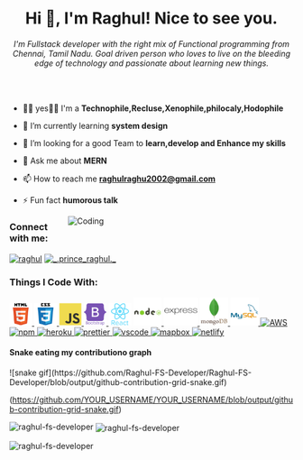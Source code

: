 <h1 align="center">Hi 👋, I'm Raghul! Nice to see you.</h1>
<h6 align="center">I'm Fullstack developer with the right mix of Functional programming from Chennai, Tamil Nadu. Goal driven person who loves to live on the bleeding edge of technology and passionate about learning new things.</h6><br/>

- 👨‍💻 yes🙋‍♂️ I'm a **Technophile,Recluse,Xenophile,philocaly,Hodophile**

- 🌱 I’m currently learning **system design**

- 🤝 I’m looking for a good Team to **learn,develop and Enhance my skills**

- 💬 Ask me about **MERN**

- 📫 How to reach me **raghulraghu2002@gmail.com**

- ⚡ Fun fact **humorous talk**

<img align="right" alt="Coding" width="400" src="https://c.tenor.com/NOYF3f82b_gAAAAC/programmer.gif"/>
<h3 align="left">Connect with me:</h3>
<p align="left">
<a href="https://linkedin.com/in/raghul" target="blank"><img align="center" src="https://raw.githubusercontent.com/rahuldkjain/github-profile-readme-generator/master/src/images/icons/Social/linked-in-alt.svg" alt="raghul" height="30" width="40" /></a>
<a href="https://instagram.com/_.prince_raghul._" target="blank"><img align="center" src="https://raw.githubusercontent.com/rahuldkjain/github-profile-readme-generator/master/src/images/icons/Social/instagram.svg" alt="_.prince_raghul._" height="30" width="40" /></a>
</p>

<h3 align="left">Things I Code With:</h3>
<p align="left"> <a href="https://www.w3.org/html/" target="_blank" rel="noreferrer"> <img src="https://raw.githubusercontent.com/devicons/devicon/master/icons/html5/html5-original-wordmark.svg" alt="html5" width="40" height="40"/> </a> <a href="https://www.w3schools.com/css/" target="_blank" rel="noreferrer"> <img src="https://raw.githubusercontent.com/devicons/devicon/master/icons/css3/css3-original-wordmark.svg" alt="css3" width="40" height="40"/> </a>  <a href="https://developer.mozilla.org/en-US/docs/Web/JavaScript" target="_blank" rel="noreferrer"> <img src="https://raw.githubusercontent.com/devicons/devicon/master/icons/javascript/javascript-original.svg" alt="javascript" width="40" height="40"/> </a> <a href="https://getbootstrap.com" target="_blank" rel="noreferrer"> <img src="https://raw.githubusercontent.com/devicons/devicon/master/icons/bootstrap/bootstrap-plain-wordmark.svg" alt="bootstrap" width="40" height="40"/> </a>  <img src="https://raw.githubusercontent.com/devicons/devicon/master/icons/react/react-original-wordmark.svg" alt="react" width="40" height="40"/> </a> <a href="https://nodejs.org" target="_blank" rel="noreferrer"> <img src="https://raw.githubusercontent.com/devicons/devicon/master/icons/nodejs/nodejs-original-wordmark.svg" alt="nodejs" width="50" height="50"/> </a>                   <a href="https://expressjs.com" target="_blank" rel="noreferrer"> <img src="https://raw.githubusercontent.com/devicons/devicon/master/icons/express/express-original-wordmark.svg" alt="express" width="60" height="50"/> </a>  <a href="https://www.mongodb.com/" target="_blank" rel="noreferrer"> <img src="https://raw.githubusercontent.com/devicons/devicon/master/icons/mongodb/mongodb-original-wordmark.svg" alt="mongodb" width="50" height="50"/> </a> <a href="https://www.mysql.com/" target="_blank" rel="noreferrer"> <img src="https://raw.githubusercontent.com/devicons/devicon/master/icons/mysql/mysql-original-wordmark.svg" alt="mysql" width="50" height="50"/> </a>  <a href="https://reactjs.org/" target="_blank" rel="noreferrer"><img  src="https://profilinator.rishav.dev/skills-assets/amazonwebservices-original-wordmark.svg" alt="AWS"  width="50" height="50" />
 <a href="https:/npm" target="_blank" rel="noreferrer"> <img src="https://cdn.iconscout.com/icon/free/png-256/npm-3521612-2945056.png" alt="npm"  width="60" height="50"/> </a> 
 <a href="https://dashboard.heroku.com/login" target="_blank" rel="noreferrer"> <img src="https://raw.githubusercontent.com/heroku/favicon/master/favicon.iconset/icon_32x32.png" alt="heroku" width="40" height="40"/> </a><a href="https:/prettier" target="_blank" rel="noreferrer"> <img src="https://camo.githubusercontent.com/81ead5bb324aa1fda40ca50d59979442f87c1d559bfad2018ed02c8a0b9c1f40/68747470733a2f2f756e706b672e636f6d2f70726574746965722d6c6f676f40312e302e332f696d616765732f70726574746965722d62616e6e65722d6c696768742e737667" alt="prettier" width="100" height="40"/> </a>   <a href="https://code.visualstudio.com//" target="_blank" rel="noreferrer"> <img src="https://upload.wikimedia.org/wikipedia/commons/thumb/9/9a/Visual_Studio_Code_1.35_icon.svg/2048px-Visual_Studio_Code_1.35_icon.svg.png" alt="vscode" width="40" height="40"/> </a><a href="https://www.mapbox.com/" target="_blank" rel="noreferrer"> <img src="https://assets.website-files.com/5d3ef00c73102c436bc83996/5d3ef00c73102c893bc83a28_logo-regular.png" alt="mapbox" width="80" height="40"/> </a><a href="https://www.netlify.com/" target="_blank" rel="noreferrer"> <img src="https://media-exp1.licdn.com/dms/image/C560BAQG8HTJEoqPI4Q/company-logo_200_200/0/1625843974996?e=2147483647&v=beta&t=RQDR1wTqh58_gQHAek18bHIDmtRvg8G7lmYX0hL3tXU" alt="netlify" width="40" height="40"/> </a>   </p>

<h4>Snake eating my contributiono graph</h4>
![snake gif](https://github.com/Raghul-FS-Developer/Raghul-FS-Developer/blob/output/github-contribution-grid-snake.gif)

(https://github.com/YOUR_USERNAME/YOUR_USERNAME/blob/output/github-contribution-grid-snake.gif)



<p><img align="left" src="https://github-readme-stats.vercel.app/api/top-langs?username=raghul-fs-developer&show_icons=true&locale=en&layout=compact" alt="raghul-fs-developer" /></p>

<p>&nbsp;<img align="center" src="https://github-readme-stats.vercel.app/api?username=raghul-fs-developer&show_icons=true&locale=en" alt="raghul-fs-developer" /></p>

<p><img align="center" src="https://github-readme-streak-stats.herokuapp.com/?user=raghul-fs-developer&" alt="raghul-fs-developer" /></p>


 
